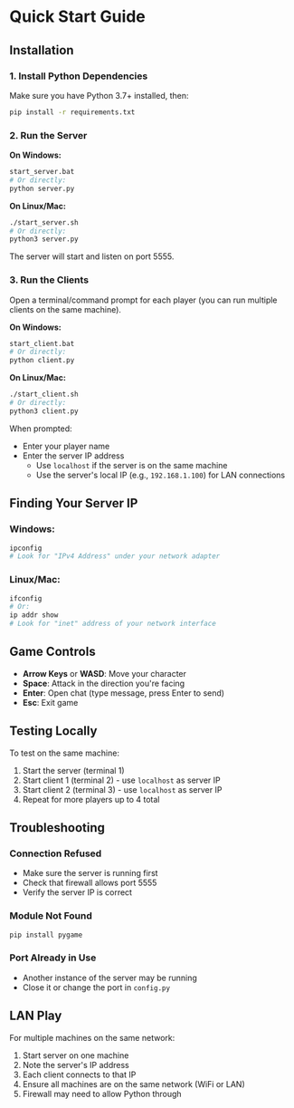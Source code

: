 # Quick Start Guide

## Installation

### 1. Install Python Dependencies

Make sure you have Python 3.7+ installed, then:

```bash
pip install -r requirements.txt
```

### 2. Run the Server

**On Windows:**
```bash
start_server.bat
# Or directly:
python server.py
```

**On Linux/Mac:**
```bash
./start_server.sh
# Or directly:
python3 server.py
```

The server will start and listen on port 5555.

### 3. Run the Clients

Open a terminal/command prompt for each player (you can run multiple clients on the same machine).

**On Windows:**
```bash
start_client.bat
# Or directly:
python client.py
```

**On Linux/Mac:**
```bash
./start_client.sh
# Or directly:
python3 client.py
```

When prompted:
- Enter your player name
- Enter the server IP address
  - Use `localhost` if the server is on the same machine
  - Use the server's local IP (e.g., `192.168.1.100`) for LAN connections

## Finding Your Server IP

### Windows:
```bash
ipconfig
# Look for "IPv4 Address" under your network adapter
```

### Linux/Mac:
```bash
ifconfig
# Or:
ip addr show
# Look for "inet" address of your network interface
```

## Game Controls

- **Arrow Keys** or **WASD**: Move your character
- **Space**: Attack in the direction you're facing
- **Enter**: Open chat (type message, press Enter to send)
- **Esc**: Exit game

## Testing Locally

To test on the same machine:

1. Start the server (terminal 1)
2. Start client 1 (terminal 2) - use `localhost` as server IP
3. Start client 2 (terminal 3) - use `localhost` as server IP
4. Repeat for more players up to 4 total

## Troubleshooting

### Connection Refused
- Make sure the server is running first
- Check that firewall allows port 5555
- Verify the server IP is correct

### Module Not Found
```bash
pip install pygame
```

### Port Already in Use
- Another instance of the server may be running
- Close it or change the port in `config.py`

## LAN Play

For multiple machines on the same network:

1. Start server on one machine
2. Note the server's IP address
3. Each client connects to that IP
4. Ensure all machines are on the same network (WiFi or LAN)
5. Firewall may need to allow Python through


